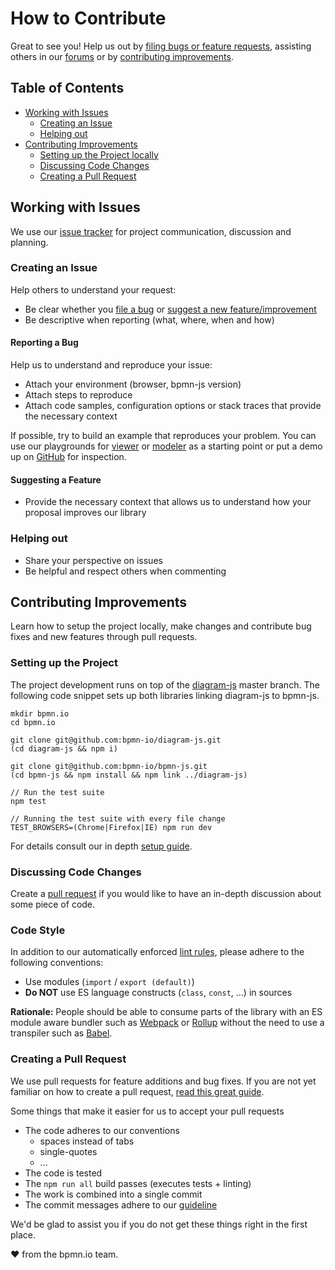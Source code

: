 # How to Contribute

Great to see you! Help us out by [filing bugs or feature requests](#working-with-issues), assisting others in our [forums](https://forum.bpmn.io/) or by [contributing improvements](#contributing-improvements).


## Table of Contents

* [Working with Issues](#working-with-issues)
    * [Creating an Issue](#creating-an-issue)
    * [Helping out](#helping-out)
* [Contributing Improvements](#contributing-improvements)
    * [Setting up the Project locally](#setting-up-the-project-locally)
    * [Discussing Code Changes](#discussing-code-changes)
    * [Creating a Pull Request](#creating-a-pull-request)


## Working with Issues

We use our [issue tracker](https://github.com/bpmn-io/bpmn-js/issues) for project communication, discussion and planning.


### Creating an Issue

Help others to understand your request:

* Be clear whether you [file a bug](#reporting-a-bug) or [suggest a new feature/improvement](#suggesting-a-feature)
* Be descriptive when reporting (what, where, when and how)


#### Reporting a Bug

Help us to understand and reproduce your issue:

* Attach your environment (browser, bpmn-js version)
* Attach steps to reproduce
* Attach code samples, configuration options or stack traces that provide the necessary context

If possible, try to build an example that reproduces your problem. You can use our playgrounds for [viewer](https://jsfiddle.net/kxqy09gf/) or [modeler](https://jsfiddle.net/08p147e9/) as a starting point or put a demo up on [GitHub](https://github.com/) for inspection.


#### Suggesting a Feature

* Provide the necessary context that allows us to understand how your proposal improves our library


### Helping out

* Share your perspective on issues
* Be helpful and respect others when commenting


## Contributing Improvements

Learn how to setup the project locally, make changes and contribute bug fixes and new features through pull requests.

### Setting up the Project

The project development runs on top of the [diagram-js](https://github.com/bpmn-io/diagram-js) master branch. The following code snippet sets up both libraries linking diagram-js to bpmn-js.

```plain
mkdir bpmn.io
cd bpmn.io

git clone git@github.com:bpmn-io/diagram-js.git
(cd diagram-js && npm i)

git clone git@github.com:bpmn-io/bpmn-js.git
(cd bpmn-js && npm install && npm link ../diagram-js)

// Run the test suite
npm test

// Running the test suite with every file change
TEST_BROWSERS=(Chrome|Firefox|IE) npm run dev
```

For details consult our in depth [setup guide](https://github.com/bpmn-io/bpmn-js/blob/master/docs/project/SETUP.md).


### Discussing Code Changes

Create a [pull request](#creating-a-pull-request) if you would like to have an in-depth discussion about some piece of code.

### Code Style

In addition to our automatically enforced [lint rules](https://github.com/bpmn-io/eslint-plugin-bpmn-io), please adhere to the following conventions:

* Use modules (`import` / `export (default)`)
* __Do NOT__ use ES language constructs (`class`, `const`, ...) in sources

__Rationale:__ People should be able to consume parts of the library with an ES module aware bundler such as [Webpack](https://webpack.js.org/) or [Rollup](https://rollupjs.org) without the need to use a transpiler such as [Babel](https://babeljs.io/).


### Creating a Pull Request

We use pull requests for feature additions and bug fixes. If you are not yet familiar on how to create a pull request, [read this great guide](https://gun.io/blog/how-to-github-fork-branch-and-pull-request).

Some things that make it easier for us to accept your pull requests

* The code adheres to our conventions
    * spaces instead of tabs
    * single-quotes
    * ...
* The code is tested
* The `npm run all` build passes (executes tests + linting)
* The work is combined into a single commit
* The commit messages adhere to our [guideline](https://github.com/bpmn-io/bpmn-js/blob/master/docs/project/COMMIT_MESSAGES.md)


We'd be glad to assist you if you do not get these things right in the first place.


:heart: from the bpmn.io team.
